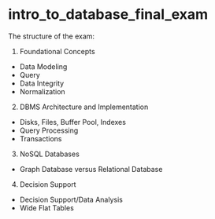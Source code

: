 # intro_to_database_final_exam

The structure of the exam:
1. Foundational Concepts 
- Data Modeling
- Query
- Data Integrity
- Normalization
2. DBMS Architecture and Implementation 
- Disks, Files, Buffer Pool, Indexes
- Query Processing
- Transactions
3. NoSQL Databases 
- Graph Database versus Relational Database
4. Decision Support 
- Decision Support/Data Analysis
- Wide Flat Tables
